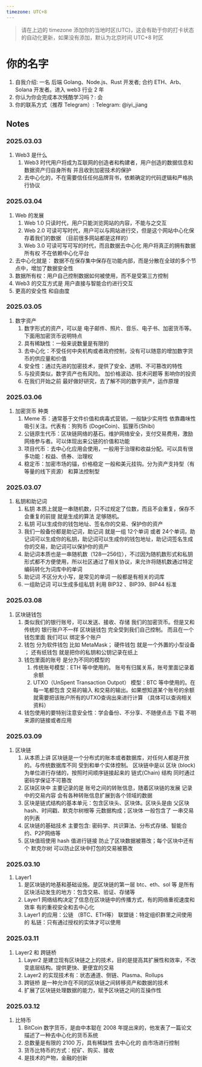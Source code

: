 ```yaml
---
timezone: UTC+8
---
```


> 请在上边的 timezone 添加你的当地时区(UTC)，这会有助于你的打卡状态的自动化更新，如果没有添加，默认为北京时间 UTC+8 时区

# 你的名字

1. 自我介绍: 一名 后端 Golang、Node.js、Rust 开发者; 合约 ETH、Arb、Solana 开发者。进入 web3 行业 2 年
2. 你认为你会完成本次残酷学习吗？: 会
3. 你的联系方式（推荐 Telegram）: Telegram: @iyi_jiang

## Notes

<!-- Content_START -->

### 2025.03.03

1. Web3 是什么
   1. Web3 时代用户将成为互联网的创造者和构建者，用户创造的数据信息和数据资产归自身所有 并且收到加密技术的保护
   2. 去中心化的，不在需要信任任何品牌背书，依赖确定的代码逻辑和严格执行协议

### 2025.03.04

1. Web 的发展
   1. Web 1.0 只读时代，用户只能浏览网站的内容，不能与之交互
   2. Web 2.0 可读可写时代，用户可以与网站进行交，但是这个网站中心化保存着我们的数据 （目前很多网站都是这样的）
   3. Web 3.0 可读可写可写的时代，而且数据去中心化 用户将真正的拥有数据所有权 不在依赖中心化平台
2. 去中心化就是： 数据不在保存集中保存在功能内部，而是分散在全球的多个节点中，增加了数据安全性
3. 数据所有权：用户自己控制数据如何被使用，而不是受第三方控制
4. Web3 的交互方式是 用户直接与智能合约进行交互
5. 更高的安全性 和自由度

### 2025.03.05

1. 数字资产
   1. 数字形式的资产，可以是 电子邮件、照片、音乐、电子书、加密货币等。下面用加密货币说明特点
   2. 具有稀缺性：一般来说数量是有限的
   3. 去中心化：不受任何中央机构或者政府控制，没有可以随意的增加数字货币的供应量和价值
   4. 安全性：通过先进的加密技术，提供了安全、透明、不可篡改的特性
   5. 与投资类似，数字资产也有风险。 加价格波动、技术问题等 影响你的投资
   6. 在我们开始之前 最好做好研究，去了解不同的数字资产，运作原理

### 2025.03.06

1. 加密货币 种类
   1. Meme 币：通常基于文件价值和病毒式营销，一般缺少实用性 依靠趣味性吸引关注。代表有：狗狗币 (DogeCoin)、狐狸币(Shibi)
   2. 公链原生代币：区块链网络的基石。维护网络安全，支付交易费用，激励网络参与者。可以体现出来公链的价值和功能
   3. 项目代币：去中心化应用会使用，一般用于治理和收益分配。可以具有很多功能：权益、债券、治理权
   4. 稳定币：加密市场的锚，价格稳定 一般和美元挂钩。分为资产支持型（有等量的线下资源） 和算法控制型

### 2025.03.07

1. 私钥和助记词
   1. 私钥 本质上就是一串随机数，只不过规定了位数，而且不会重复，保存不会重复的前提 就是生成的算法 足够随机。
   2. 私钥 可以生成你的钱包地址、签名你的交易、保护你的资产
   3. 我们一般备份都是助记词，助记词 就是一组 12个单词 或者 24个单词，助记词可以生成你的私钥，助记词可以生成你的钱包地址，助记词签名生成你的交易，助记词可以保护你的资产
   4. 助记词本质也是一串随机数（128—256位），不过因为随机数形式和私钥形式都不方便使用，所以社区通过了相关协议，来允许将随机数通过特定编码转化为词库中的单词
   5. 助记词 不区分大小写，是常见的单词 一般都是有相关的词库
   6. 一组助记词 可以生成多组私钥  利用 BIP32 、BIP39、BIP44 标准

### 2025.03.08

1. 区块链钱包
   1. 类似我们的银行账号，可以发送、接收、存储 我们的加密货币。但是又和传统的 银行账户不一样 区块链钱包 完全受到我们自己控制。 而且在一个钱包里面 我们可以 绑定多个账户
   2. 钱包 分为软件钱包 比如 MetaMask； 硬件钱包 就是一个外置的小型设备 ； 还有纸钱包 就是把你的私钥和公钥记录在纸上
   3. 钱包里面的账号 是分为不同的模型的
      1. 传统账号模型：ETH 等中使用的。 账号有归属关系，账号里面记录着余额
      2. UTXO（UnSpent Transaction Outpot） 模型：BTC 等中使用的。在每一笔都包含 交易的输入 和交易的输出。如果想知道某个账号的余额 就需要把该账户所有的UTXO查询出来进行计算 （具体可以查询相关资料）
   4. 钱包使用的要特别注意安全性：学会备份、不分享、不随便点击 下载 不明来源的链接或者应用

### 2025.03.09

1. 区块链
   1. 从本质上讲 区块链是一个分布式的账本或者数据库，对任何人都是开放的。与传统数据库不同 受到和单个实体控制。 区块链中是以 区块 (block) 为单位进行存储的，按照时间顺序链接起来的 链式(Chain) 结构 同时通过密码学保证不可篡改
   2. 区块区块中 主要记录的是 账号之间的转账信息，随着区块链的发展 记录中的交易内容 会有各种转账信息扩展到各个领域的数据
   3. 区块是链式结构的基本单元：包含区块头、区块体。区块头是由 父区块 hash、时间戳、默克尔树根等 元数据构成；区块体 一般包含了 一串交易的列表
   4. 区块链的基础技术 主要包含: 密码学、共识算法、分布式存储、智能合约、P2P网络等
   5. 区块值班使用 hash 值进行链接 防止了区块数据被篡改；每个区块中还有个 默克尔树 可以防止区块中打包的交易被篡改

### 2025.03.10

1. Layer1
   1. 是区块链的地基和基础设施。是区块链的第一层 btc、eth、sol 等 是所有区块活动发生的地方：包含交易、验证、存储等
   2. Layer1 网络结构决定了信息在区块链中的传播方式，有的网络重视速度和效率 有的重视安全和去中心化
   3. Layer1 的应用：公链 （BTC、ETH等） 联盟链：特定组织群里之间使用的 私链：只有通过授权的实体才可以使用

### 2025.03.11

1. Layer2 和 跨链桥
   1. Layer2 是建立现有区块链之上的技术，目的是提高其扩展性和效率，不改变底层结构。提供更快、更便宜的交易
   2. Layer2 的实现技术有：状态通道、侧链、Plasma、Rollups
   3. 跨链桥 是一种允许在不同的区块链之间转移资产和数据的技术
   4. 扩展了区块链处理数据的能力，赋予区块链之间的互操作性

### 2025.03.12

1. 比特币
   1. BitCoin 数字货币，是由中本聪在 2008 年提出来的，他发表了一篇论文 描述了一种去中心化的货币系统
   2. 总数量是有限的 2100 万，具有稀缺性 去中心化的 由市场进行控制
   3. 货币比特币的方式：挖矿、购买、接收
   4. 是技术的产物，金融的创新


<!-- Content_END -->
